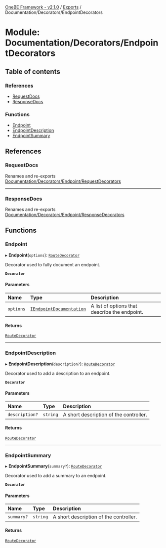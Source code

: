 [OneBE Framework - v2.1.0](../README.md) / [Exports](../modules.md) / Documentation/Decorators/EndpointDecorators

# Module: Documentation/Decorators/EndpointDecorators

## Table of contents

### References

- [RequestDocs](Documentation_Decorators_EndpointDecorators.md#requestdocs)
- [ResponseDocs](Documentation_Decorators_EndpointDecorators.md#responsedocs)

### Functions

- [Endpoint](Documentation_Decorators_EndpointDecorators.md#endpoint)
- [EndpointDescription](Documentation_Decorators_EndpointDecorators.md#endpointdescription)
- [EndpointSummary](Documentation_Decorators_EndpointDecorators.md#endpointsummary)

## References

### RequestDocs

Renames and re-exports [Documentation/Decorators/Endpoint/RequestDecorators](Documentation_Decorators_Endpoint_RequestDecorators.md)

___

### ResponseDocs

Renames and re-exports [Documentation/Decorators/Endpoint/ResponseDecorators](Documentation_Decorators_Endpoint_ResponseDecorators.md)

## Functions

### Endpoint

▸ **Endpoint**(`options`): [`RouteDecorator`](Router_RouteTypes.md#routedecorator)

Decorator used to fully document an endpoint.

**`Decorator`**

#### Parameters

| Name | Type | Description |
| :------ | :------ | :------ |
| `options` | [`IEndpointDocumentation`](../interfaces/Documentation_Definition_RouteMetadata.IEndpointDocumentation.md) | A list of options that describe the endpoint. |

#### Returns

[`RouteDecorator`](Router_RouteTypes.md#routedecorator)

___

### EndpointDescription

▸ **EndpointDescription**(`description?`): [`RouteDecorator`](Router_RouteTypes.md#routedecorator)

Decorator used to add a description to an endpoint.

**`Decorator`**

#### Parameters

| Name | Type | Description |
| :------ | :------ | :------ |
| `description?` | `string` | A short description of the controller. |

#### Returns

[`RouteDecorator`](Router_RouteTypes.md#routedecorator)

___

### EndpointSummary

▸ **EndpointSummary**(`summary?`): [`RouteDecorator`](Router_RouteTypes.md#routedecorator)

Decorator used to add a summary to an endpoint.

**`Decorator`**

#### Parameters

| Name | Type | Description |
| :------ | :------ | :------ |
| `summary?` | `string` | A short description of the controller. |

#### Returns

[`RouteDecorator`](Router_RouteTypes.md#routedecorator)
